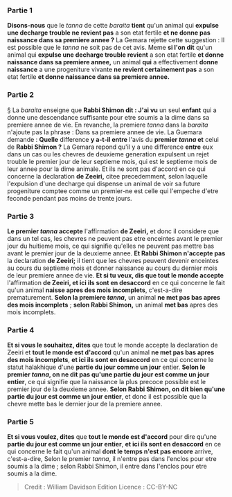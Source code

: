 
### Partie 1
<b>Disons-nous</b> que le <i>tanna</i> de cette <i>baraita</i> <b>tient</b> qu'un animal qui <b>expulse une decharge trouble ne revient pas</b> a son etat fertile <b>et ne donne pas naissance dans sa premiere annee ?</b> La Gemara rejette cette suggestion : Il est possible que le <i>tanna</i> ne soit pas de cet avis. Meme <b>si l'on dit</b> qu'un animal qui <b>expulse une decharge trouble revient</b> a son etat fertile <b>et donne naissance dans sa premiere annee,</b> un animal <b>qui</b> a effectivement <b>donne naissance</b> a une progeniture vivante <b>ne revient certainement pas</b> a son etat fertile <b>et donne naissance dans sa premiere annee.</b>

### Partie 2
§ La <i>baraita</i> enseigne que <b>Rabbi Shimon dit : J'ai vu</b> un seul <b>enfant</b> qui a donne une descendance suffisante pour etre soumis a la dime dans sa premiere annee de vie. En revanche, la premiere <i>tanna</i> dans la <i>baraita</i> n'ajoute pas la phrase : Dans sa premiere annee de vie. La Guemara demande : <b>Quelle</b> difference <b>y a-t-il entre</b> l'avis du <b>premier <i>tanna</i> et</b> celui de <b>Rabbi Shimon ?</b> La Gemara repond qu'il y a une difference <b>entre</b> eux dans un cas ou les chevres de deuxieme generation expulsent un rejet trouble le premier jour de leur septieme mois, qui est le septieme mois de leur annee pour la dime animale. Et ils ne sont pas d'accord en ce qui concerne la declaration <b>de Zeeiri,</b> citee precedemment, selon laquelle l'expulsion d'une decharge qui dispense un animal de voir sa future progeniture comptee comme un premier-ne est celle qui l'empeche d'etre feconde pendant pas moins de trente jours.

### Partie 3
<b>Le premier <i>tanna</i> accepte</b> l'affirmation <b>de Zeeiri,</b> et donc il considere que dans un tel cas, les chevres ne peuvent pas etre enceintes avant le premier jour du huitieme mois, ce qui signifie qu'elles ne peuvent pas mettre bas avant le premier jour de la deuxieme annee. <b>Et Rabbi Shimon n'accepte pas</b> la declaration <b>de Zeeiri;</b> il tient que les chevres peuvent devenir enceintes au cours du septieme mois et donner naissance au cours du dernier mois de leur premiere annee de vie. <b>Et si tu veux, dis que tout le monde accepte</b> l'affirmation <b>de Zeeiri, et ici ils sont en desaccord</b> en ce qui concerne le fait qu'un animal <b>naisse apres des mois incomplets</b>, c'est-a-dire prematurement. <b>Selon la premiere <i>tanna</i>,</b> un animal <b>ne met pas bas apres des mois incomplets</b> ; <b>selon Rabbi Shimon,</b> un animal <b>met bas</b> apres des mois incomplets.

### Partie 4
<b>Et si vous le souhaitez, dites</b> que tout le monde accepte la declaration de Zeeiri et <b>tout le monde est d'accord</b> qu'un animal <b>ne met pas bas apres des mois incomplets</b>, <b>et ici ils sont en desaccord</b> en ce qui concerne le statut halakhique d'une <b>partie du jour comme un jour</b> entier. <b>Selon le premier <i>tanna</i>, on ne dit pas qu'une partie du jour est comme un jour entier</b>, ce qui signifie que la naissance la plus precoce possible est le premier jour de la deuxieme annee. <b>Selon Rabbi Shimon, on dit bien qu'une partie du jour est comme un jour entier</b>, et donc il est possible que la chevre mette bas le dernier jour de la premiere annee.

### Partie 5
<b>Et si vous voulez, dites</b> que <b>tout le monde est d'accord</b> pour dire qu'une <b>partie du jour est comme un jour entier</b>, <b>et ici ils sont en desaccord</b> en ce qui concerne le fait qu'un animal <b>dont le temps n'est pas encore</b> arrive, c'est-a-dire, Selon le premier <i>tanna</i>, il n'entre pas dans l'enclos pour etre soumis a la dime ; selon Rabbi Shimon, il entre dans l'enclos pour etre soumis a la dime.

>Credit : William Davidson Edition
>Licence : CC-BY-NC